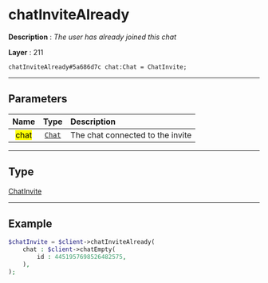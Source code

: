 # chatInviteAlready

**Description** : *The user has already joined this chat*

**Layer** : 211

```tl
chatInviteAlready#5a686d7c chat:Chat = ChatInvite;
```

---

## Parameters

| Name | Type | Description |
| :---: | :---: | :--- |
| <mark>chat</mark> | [`Chat`](type/Chat) | The chat connected to the invite |

---

## Type

[ChatInvite](type/ChatInvite)

---

## Example

```php
$chatInvite = $client->chatInviteAlready(
	chat : $client->chatEmpty(
		id : 4451957698526482575,
	),
);
```